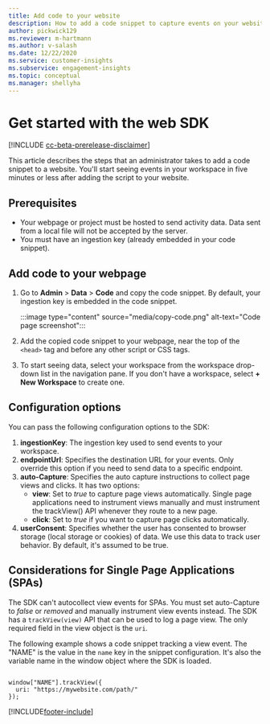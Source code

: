 ```yaml
---
title: Add code to your website
description: How to add a code snippet to capture events on your website.
author: pickwick129
ms.reviewer: m-hartmann
ms.author: v-salash
ms.date: 12/22/2020
ms.service: customer-insights
ms.subservice: engagement-insights 
ms.topic: conceptual
ms.manager: shellyha
---
```


# Get started with the web SDK

[!INCLUDE [cc-beta-prerelease-disclaimer](includes/cc-beta-prerelease-disclaimer.md)]

This article describes the steps that an administrator takes to add a code snippet to a website. You'll start seeing events in your workspace in five minutes or less after adding the script to your website.

## Prerequisites

* Your webpage or project must be hosted to send activity data. Data sent from a local file will not be accepted by the server.
* You must have an ingestion key (already embedded in your code snippet).

## Add code to your webpage

1. Go to **Admin** > **Data** > **Code**  and copy the code snippet. By default, your ingestion key is embedded in the code snippet.

   :::image type="content" source="media/copy-code.png" alt-text="Code page screenshot":::

1. Add the copied code snippet to your webpage, near the top of the `<head>` tag and before any other script or CSS tags.

1. To start seeing data, select your workspace from the workspace drop-down list in the navigation pane. If you don't have a workspace, select **+ New Workspace**  to create one.

## Configuration options

You can pass the following configuration options to the SDK:

1.  **ingestionKey**: The ingestion key used to send events to your workspace.
1. 	**endpointUrl**: Specifies the destination URL for your events. Only override this option if you need to send data to a specific endpoint.
1. 	**auto-Capture**: Specifies the auto capture instructions to collect page views and clicks. It has two options:
    - **view**: Set to *true* to capture page views automatically. Single page applications need to instrument views manually and must instrument the trackView() API whenever they route to a new page.
    - **click**: Set to *true* if you want to capture page clicks automatically.
1. **userConsent**: Specifies whether the user has consented to browser storage (local storage or cookies) of data. We use this data to track user behavior. By default, it's assumed to be true.

## Considerations for Single Page Applications (SPAs)

The SDK can't autocollect view events for SPAs. You must set auto-Capture to *false* or *removed* and manually instrument view events instead. The SDK has a `trackView(view)` API that can be used to log a page view. The only required field in the view object is the `uri`.

The following example shows a code snippet tracking a view event. The "NAME" is the value in the `name` key in the snippet configuration. It's also the variable name in the window object where the SDK is loaded.

```

window["NAME"].trackView({
  uri: "https://mywebsite.com/path/"
});

```


[!INCLUDE[footer-include](../includes/footer-banner.md)]